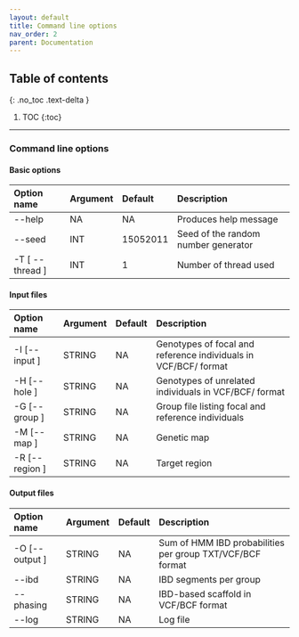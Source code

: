 ```yaml
---
layout: default
title: Command line options
nav_order: 2
parent: Documentation
---
```


## Table of contents
{: .no_toc .text-delta }

1. TOC
{:toc}

---

### Command line options

#### Basic options

| Option name 	       | Argument| Default  | Description |
|:---------------------|:--------|:---------|:-------------------------------------|
| \-\-help             | NA      | NA       | Produces help message |
| \-\-seed             | INT     | 15052011 | Seed of the random number generator  |
| \-T \[ \-\-thread \] | INT     | 1        | Number of thread used|

#### Input files

| Option name 	       | Argument| Default  | Description |
|:---------------------|:--------|:---------|:-------------------------------------|
| \-I \[\-\-input \]   | STRING  | NA       | Genotypes of focal and reference individuals in VCF/BCF/ format |
| \-H \[\-\-hole \]| STRING  | NA       | Genotypes of unrelated individuals in VCF/BCF/ format  |
| \-G \[\-\-group \]| STRING  | NA       | Group file listing focal and reference individuals |
| \-M \[\-\-map \]     | STRING  | NA       | Genetic map  |
| \-R \[\-\-region \]  | STRING  | NA       | Target region  |


#### Output files

| Option name 	       | Argument| Default  | Description |
|:---------------------|:--------|:---------|:-------------------------------------|
| \-O \[\-\-output \]  | STRING  | NA       | Sum of HMM IBD probabilities per group TXT/VCF/BCF format |
| \-\-ibd     | STRING  | NA       | IBD segments per group  |
| \-\-phasing  | STRING  | NA       | IBD-based scaffold in VCF/BCF format |
| \-\-log              | STRING  | NA       | Log file  |



